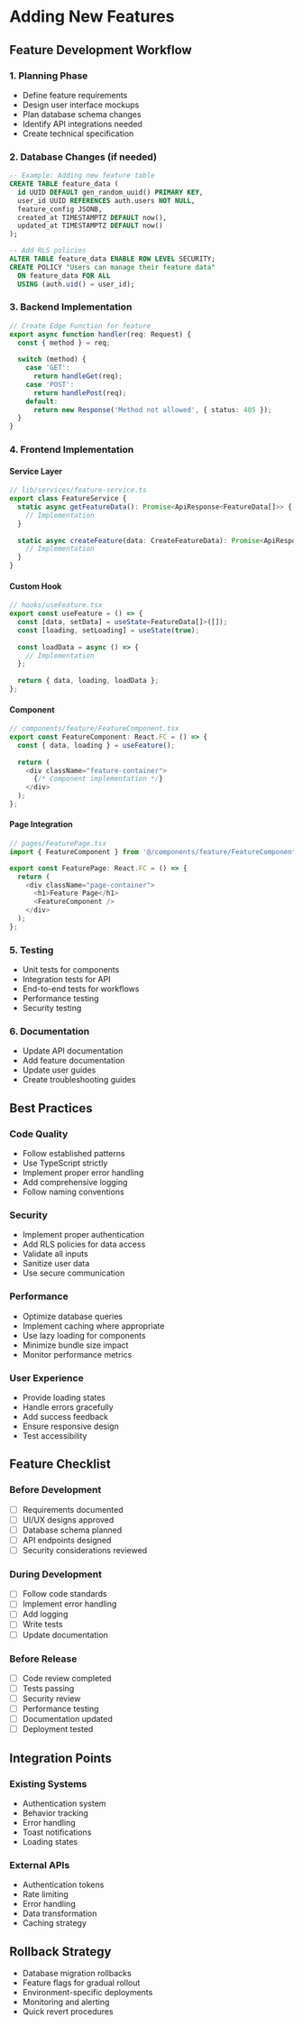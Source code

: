 
# Adding New Features

## Feature Development Workflow

### 1. Planning Phase
- Define feature requirements
- Design user interface mockups
- Plan database schema changes
- Identify API integrations needed
- Create technical specification

### 2. Database Changes (if needed)
```sql
-- Example: Adding new feature table
CREATE TABLE feature_data (
  id UUID DEFAULT gen_random_uuid() PRIMARY KEY,
  user_id UUID REFERENCES auth.users NOT NULL,
  feature_config JSONB,
  created_at TIMESTAMPTZ DEFAULT now(),
  updated_at TIMESTAMPTZ DEFAULT now()
);

-- Add RLS policies
ALTER TABLE feature_data ENABLE ROW LEVEL SECURITY;
CREATE POLICY "Users can manage their feature data" 
  ON feature_data FOR ALL 
  USING (auth.uid() = user_id);
```

### 3. Backend Implementation
```typescript
// Create Edge Function for feature
export async function handler(req: Request) {
  const { method } = req;
  
  switch (method) {
    case 'GET':
      return handleGet(req);
    case 'POST':
      return handlePost(req);
    default:
      return new Response('Method not allowed', { status: 405 });
  }
}
```

### 4. Frontend Implementation

#### Service Layer
```typescript
// lib/services/feature-service.ts
export class FeatureService {
  static async getFeatureData(): Promise<ApiResponse<FeatureData[]>> {
    // Implementation
  }
  
  static async createFeature(data: CreateFeatureData): Promise<ApiResponse<FeatureData>> {
    // Implementation
  }
}
```

#### Custom Hook
```typescript
// hooks/useFeature.tsx
export const useFeature = () => {
  const [data, setData] = useState<FeatureData[]>([]);
  const [loading, setLoading] = useState(true);
  
  const loadData = async () => {
    // Implementation
  };
  
  return { data, loading, loadData };
};
```

#### Component
```typescript
// components/feature/FeatureComponent.tsx
export const FeatureComponent: React.FC = () => {
  const { data, loading } = useFeature();
  
  return (
    <div className="feature-container">
      {/* Component implementation */}
    </div>
  );
};
```

#### Page Integration
```typescript
// pages/FeaturePage.tsx
import { FeatureComponent } from '@/components/feature/FeatureComponent';

export const FeaturePage: React.FC = () => {
  return (
    <div className="page-container">
      <h1>Feature Page</h1>
      <FeatureComponent />
    </div>
  );
};
```

### 5. Testing
- Unit tests for components
- Integration tests for API
- End-to-end tests for workflows
- Performance testing
- Security testing

### 6. Documentation
- Update API documentation
- Add feature documentation
- Update user guides
- Create troubleshooting guides

## Best Practices

### Code Quality
- Follow established patterns
- Use TypeScript strictly
- Implement proper error handling
- Add comprehensive logging
- Follow naming conventions

### Security
- Implement proper authentication
- Add RLS policies for data access
- Validate all inputs
- Sanitize user data
- Use secure communication

### Performance
- Optimize database queries
- Implement caching where appropriate
- Use lazy loading for components
- Minimize bundle size impact
- Monitor performance metrics

### User Experience
- Provide loading states
- Handle errors gracefully
- Add success feedback
- Ensure responsive design
- Test accessibility

## Feature Checklist

### Before Development
- [ ] Requirements documented
- [ ] UI/UX designs approved
- [ ] Database schema planned
- [ ] API endpoints designed
- [ ] Security considerations reviewed

### During Development
- [ ] Follow code standards
- [ ] Implement error handling
- [ ] Add logging
- [ ] Write tests
- [ ] Update documentation

### Before Release
- [ ] Code review completed
- [ ] Tests passing
- [ ] Security review
- [ ] Performance testing
- [ ] Documentation updated
- [ ] Deployment tested

## Integration Points

### Existing Systems
- Authentication system
- Behavior tracking
- Error handling
- Toast notifications
- Loading states

### External APIs
- Authentication tokens
- Rate limiting
- Error handling
- Data transformation
- Caching strategy

## Rollback Strategy
- Database migration rollbacks
- Feature flags for gradual rollout
- Environment-specific deployments
- Monitoring and alerting
- Quick revert procedures
